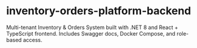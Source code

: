 # inventory-orders-platform-backend
Multi-tenant Inventory &amp; Orders System built with .NET 8 and React + TypeScript frontend. Includes Swagger docs, Docker Compose, and role-based access.

